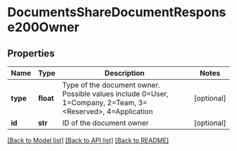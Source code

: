 # DocumentsShareDocumentResponse200Owner

## Properties
Name | Type | Description | Notes
------------ | ------------- | ------------- | -------------
**type** | **float** | Type of the document owner. Possible values include 0&#x3D;User, 1&#x3D;Company,       2&#x3D;Team, 3&#x3D;&lt;Reserved&gt;, 4&#x3D;Application | [optional] 
**id** | **str** | ID of the document owner | [optional] 

[[Back to Model list]](../README.md#documentation-for-models) [[Back to API list]](../README.md#documentation-for-api-endpoints) [[Back to README]](../README.md)


